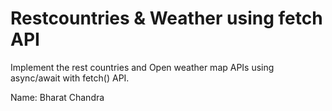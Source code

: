 # Restcountries & Weather using fetch API
Implement the rest countries and Open weather map APIs using async/await with fetch() API.

Name: Bharat Chandra
